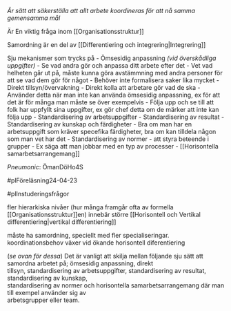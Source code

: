 *Är sätt att säkerställa att allt arbete koordineras för att nå samma gemensamma mål*

Är En viktig fråga inom [[Organisationsstruktur]]

Samordning är en del av [[Differentiering och integrering|Integrering]]

Sju mekanismer som trycks på
		- Ömsesidig anpassning *(vid överskådliga uppgifter)*
			- Se vad andra gör och anpassa ditt arbete efter det 
			- Vet vad helheten går ut på, måste kunna göra avstämmning med andra personer för att se vad dem gör för något
			- Behöver inte formalisera saker lika mycket
		- Direkt tillsyn/övervakning
			- Direkt kolla att arbetare gör vad de ska
			- Använder detta när man inte kan använda ömsesidig anpassning, ex för att det är för många man måste se över exempelvis
			- Följa upp och se till att folk har uppfyllt sina uppgifter, ex gör chef detta om de märker att inte kan följa upp
		- Standardisering av arbetsuppgifter
		- Standardisering av resultat
		- Standardisering av kunskap och färdigheter
			- Bra om man har en arbetsuppgift som kräver specefika färdigheter, bra om kan tilldela någon som man vet har det
		- Standardisering av normer
			- att styra beteende i grupper
			- Ex säga att man jobbar med en typ av processer
		- [[Horisontella samarbetsarrangemang]]

*Pneumonic*: ÖmanDöHo4S

#plFöreläsning24-04-23


#plInstuderingsfrågor 

fler hierarkiska nivåer (hur många framgår ofta av formella [[Organisationsstruktur]]en) innebär större [[Horisontell och Vertikal differentiering|vertikal differentiering]]

måste ha samordning, speciellt med fler specialiseringar. koordinationsbehov växer vid ökande horisontell diferentiering

(*se ovan för dessa*)
Det är vanligt att skilja mellan följande sju sätt att samordna arbetet på; ömsesidig anpassning, direkt  
tillsyn, standardisering av arbetsuppgifter, standardisering av resultat, standardisering av kunskap,  
standardisering av normer och horisontella samarbetsarrangemang där man till exempel använder sig av  
arbetsgrupper eller team.